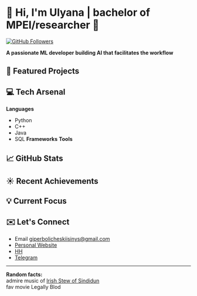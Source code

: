 # :herb: Hi, I'm Ulyana | bachelor of MPEI/researcher :telescope:

[![GitHub Followers](https://img.shields.io/github/followers/UlyanaGru?label=Follow&style=social)](https://github.com/UlyanaGru)

**A passionate ML developer building AI that facilitates the workflow**

## :seedling: Featured Projects
## :computer: Tech Arsenal
**Languages**  
- Python
- C++
- Java
- SQL
**Frameworks**
**Tools**
## :chart_with_upwards_trend: GitHub Stats
## :sunny: Recent Achievements
## :bulb: Current Focus
## :envelope: Let's Connect
- Email giperbolicheskiisinys@gmail.com
- [Personal Website]()
- [HH]()
- [Telegram](https://t.me/anantinglucose)
---
**Random facts:**\
admire music of [Irish Stew of Sindidun](https://music.yandex.ru/artist/6675190)\
fav movie Legally Blod
